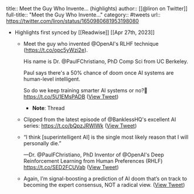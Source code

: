 title:: Meet the Guy Who Invente... (highlights)
author:: [[@liron on Twitter]]
full-title:: "Meet the Guy Who Invente..."
category:: #tweets
url:: https://twitter.com/liron/status/1650980681953198080

- Highlights first synced by [[Readwise]] [[Apr 27th, 2023]]
	- Meet the guy who invented @OpenAI's RLHF technique (https://t.co/opc5yWzi2e).
	  
	  His name is Dr. @PaulFChristiano, PhD Comp Sci from UC Berkeley.
	  
	  Paul says there's a 50% chance of doom once AI systems are human-level intelligent.
	  
	  So do we keep training smarter AI systems or no?🤔 https://t.co/5U1EMsPADB ([View Tweet](https://twitter.com/liron/status/1650980681953198080))
		- **Note**: Thread
	- Clipped from the latest episode of @BanklessHQ's excellent AI series: https://t.co/bQpzJRWIWk ([View Tweet](https://twitter.com/liron/status/1650981296234180608))
	- “I think [superintelligent AI] is the single most likely reason that I will personally die.”
	  
	  —Dr. @PaulFChristiano, PhD
	  Inventor of @OpenAI's Deep Reinforcement Learning from Human Preferences (RHLF) https://t.co/SED2FCUVab ([View Tweet](https://twitter.com/liron/status/1650991384214781952))
	- Again, I’m signal-boosting a prediction of AI doom that’s on track to becoming the expert consensus, NOT a radical view. ([View Tweet](https://twitter.com/liron/status/1650998539294752768))